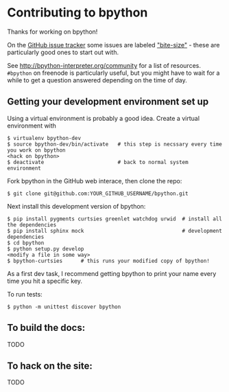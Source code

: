 Contributing to bpython
=======================

Thanks for working on bpython!

On the [GitHub issue tracker](https://github.com/bpython/bpython/issues)
some issues are labeled
["bite-size"](https://github.com/bpython/bpython/labels/bitesize) -
these are particularly good ones to start out with.

See http://bpython-interpreter.org/community for a list of resources.
`#bpython` on freenode is particularly useful, but you might have to wait for a while
to get a question answered depending on the time of day.

Getting your development environment set up
-------------------------------------------

Using a virtual environment is probably a good idea. Create a virtual environment with

    $ virtualenv bpython-dev
    $ source bpython-dev/bin/activate   # this step is necssary every time you work on bpython
    <hack on bpython>
    $ deactivate                        # back to normal system environment

Fork bpython in the GitHub web interace, then clone the repo:

    $ git clone git@github.com:YOUR_GITHUB_USERNAME/bpython.git

Next install this development version of bpython:

    $ pip install pygments curtsies greenlet watchdog urwid  # install all the dependencies
    $ pip install sphinx mock                                # development dependencies
    $ cd bpython
    $ python setup.py develop
    <modify a file in some way>
    $ bpython-curtsies      # this runs your modified copy of bpython!

As a first dev task, I recommend getting bpython to print your name every time you hit a specific key.

To run tests:

    $ python -m unittest discover bpython

To build the docs:
------------------

TODO

To hack on the site:
--------------------

TODO
